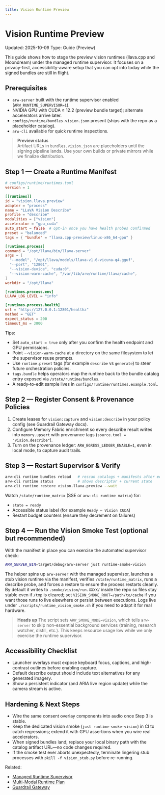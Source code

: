 ```yaml
---
title: Vision Runtime Preview
---
```


# Vision Runtime Preview

Updated: 2025-10-09
Type: Guide (Preview)

This guide shows how to stage the preview vision runtimes (llava.cpp and Moondream) under the managed runtime supervisor. It focuses on a privacy-first, accessibility-aware setup that you can opt into today while the signed bundles are still in flight.

## Prerequisites
- `arw-server` built with the runtime supervisor enabled (`ARW_RUNTIME_SUPERVISOR=1`).
- NVIDIA GPU with CUDA ≥ 12.2 (preview bundle target); alternate accelerators arrive later.
- `configs/runtime/bundles.vision.json` present (ships with the repo as a placeholder catalog).
- `arw-cli` available for quick runtime inspections.

> **Preview status**  
> Artifact URLs in `bundles.vision.json` are placeholders until the signing pipeline lands. Use your own builds or private mirrors while we finalize distribution.

## Step 1 — Create a Runtime Manifest

```toml
# configs/runtime/runtimes.toml
version = 1

[[runtimes]]
id = "vision.llava.preview"
adapter = "process"
name = "LLaVA Vision Describe"
profile = "describe"
modalities = ["vision"]
accelerator = "gpu_cuda"
auto_start = false  # opt-in once you have health probes confirmed
preset = "balanced"
tags = { "bundle" = "llava.cpp-preview/linux-x86_64-gpu" }

[runtimes.process]
command = "/opt/llava/bin/llava-server"
args = [
  "--model", "/opt/llava/models/llava-v1.6-vicuna-q4.gguf",
  "--port", "12801",
  "--vision-device", "cuda:0",
  "--vision-warm-cache", "/var/lib/arw/runtime/llava/cache",
]
workdir = "/opt/llava"

[runtimes.process.env]
LLAVA_LOG_LEVEL = "info"

[runtimes.process.health]
url = "http://127.0.0.1:12801/healthz"
method = "GET"
expect_status = 200
timeout_ms = 3000
```

Tips:
- Set `auto_start = true` only after you confirm the health endpoint and GPU permissions.
- Point `--vision-warm-cache` at a directory on the same filesystem to let the supervisor reuse prompts.
- Use `runtime.preset` tags (for example `describe` vs `generate`) to steer future orchestration policies.
- `tags.bundle` helps operators map the runtime back to the bundle catalog entry exposed via `/state/runtime/bundles`.
- A ready-to-edit sample lives in `configs/runtime/runtimes.example.toml`.

## Step 2 — Register Consent & Provenance Policies
1. Create leases for `vision:capture` and `vision:describe` in your policy config (see Guardrail Gateway docs).
2. Configure Memory Fabric enrichment so every describe result writes into `memory.upsert` with provenance tags (`source.tool = "vision.describe"`).
3. Turn on the provenance ledger: `ARW_EGRESS_LEDGER_ENABLE=1`, even in local mode, to capture audit trails.

## Step 3 — Restart Supervisor & Verify

```bash
arw-cli runtime bundles reload   # rescan catalogs + manifests after editing
arw-cli runtime status           # shows descriptor + current state
arw-cli runtime restore vision.llava.preview --wait
```

Watch `/state/runtime_matrix` (SSE or `arw-cli runtime matrix`) for:
- `state = ready`
- Accessible status label (for example `Ready – Vision CUDA`)
- Restart budget counters (ensure they decrement on failures)

## Step 4 — Run the Vision Smoke Test (optional but recommended)

With the manifest in place you can exercise the automated supervisor check:

```bash
ARW_SERVER_BIN=target/debug/arw-server just runtime-smoke-vision
```

The helper spins up `arw-server` with the managed supervisor, launches a stub vision runtime via the manifest, verifies `/state/runtime_matrix`, runs a describe probe, and forces a restore to ensure the process restarts cleanly. By default it writes to `.smoke/vision/run.XXXX/` inside the repo so files stay stable even if `/tmp` is cleared; set `VISION_SMOKE_ROOT=/path/to/cache` if you want those runs to live elsewhere or persist between executions. Logs live under `./scripts/runtime_vision_smoke.sh` if you need to adapt it for real hardware.

> **Heads up** The script sets `ARW_SMOKE_MODE=vision`, which tells `arw-server` to skip non-essential background services (training, research watcher, distill, etc.). This keeps resource usage low while we only exercise the runtime supervisor.

## Accessibility Checklist
- Launcher overlays must expose keyboard focus, captions, and high-contrast outlines before enabling capture.
- Default describe output should include text alternatives for any generated imagery.
- Show a persistent indicator (and ARIA live region update) while the camera stream is active.

## Hardening & Next Steps
- Wire the same consent overlay components into audio once Step 3 is stable.
- Keep the dedicated vision smoke (`just runtime-smoke-vision`) in CI to catch regressions; extend it with GPU assertions when you wire real accelerators.
- When signed bundles land, replace your local binary path with the catalog artifact URL—no code changes required.
- If the smoke test ever aborts unexpectedly, terminate lingering stub processes with `pkill -f vision_stub.py` before re-running.

Related:
- [Managed Runtime Supervisor](../architecture/managed_runtime_supervisor.md)
- [Multi-Modal Runtime Plan](../architecture/multimodal_runtime_plan.md)
- [Guardrail Gateway](../architecture/egress_firewall.md)
